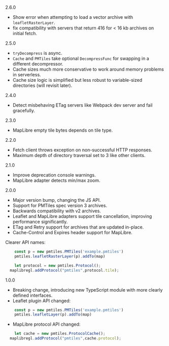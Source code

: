 2.6.0

* Show error when attempting to load a vector archive with `leafletRasterLayer`.
* fix compatibility with servers that return 416 for < 16 kb archives on initial fetch.

2.5.0

* `tryDecompress` is async.
* `Cache` and `PMTiles` take optional `DecompressFunc` for swapping in a different decompressor.
* Cache sizes much more conservative to work around memory problems in serverless.
* Cache size logic is simplified but less robust to variable-sized directories (will revisit later).

2.4.0

* Detect misbehaving ETag servers like Webpack dev server and fail gracefully.

2.3.0

* MapLibre empty tile bytes depends on tile type.

2.2.0

* Fetch client throws exception on non-successful HTTP responses.
* Maximum depth of directory traversal set to 3 like other clients.

2.1.0

* Improve deprecation console warnings.
* MapLibre adapter detects min/max zoom.

2.0.0

* Major version bump, changing the JS API.
* Support for PMTiles spec version 3 archives.
* Backwards compatibility with v2 archives.
* Leaflet and MapLibre adapters support tile cancellation, improving performance significantly.
* ETag and Retry support for archives that are updated in-place.
* Cache-Control and Expires header support for MapLibre.

Clearer API names:

```js
	const p = new pmtiles.PMTiles('example.pmtiles')
	pmtiles.leafletRasterLayer(p).addTo(map)
```
```js
	let protocol = new pmtiles.Protocol();
  maplibregl.addProtocol("pmtiles",protocol.tile);
```


1.0.0 

* Breaking change, introducing new TypeScript module with more clearly defined interfaces.
* Leaflet plugin API changed:

```js
	const p = new pmtiles.PMTiles('example.pmtiles')
	pmtiles.leafletLayer(p).addTo(map)
```

* MapLibre protocol API changed:

```js
	let cache = new pmtiles.ProtocolCache();
  maplibregl.addProtocol("pmtiles",cache.protocol);
```